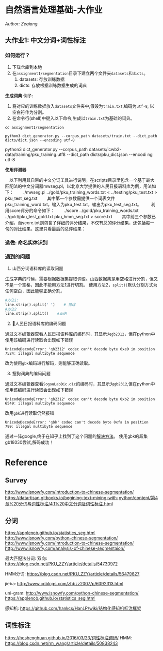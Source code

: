# 自然语言处理基础-大作业

*Author: Zeqiang*
</br>

## 大作业1: 中文分词+词性标注

### 如何运行？

1. 下载仓库到本地
2. 在`assignment1/segmentation`目录下建立两个文件夹`datasets`和`dicts`。
    1. datasets: 存放训练数据
    2. dicts: 存放根据训练数据生成的词典

**生成词典**
例子: 
1. 将对应的训练数据放入`datasets`文件夹中,假设为`train.txt`,编码为`utf-8`, 以空白符作为分割。
2. 在命令行(shell)中键入以下命令,生成以`train.txt`为基础的词典。

```
cd assignment1/segmentation

python3 dict_generator.py --corpus_path datasets/train.txt --dict_path dicts/dict.json --encoding utf-8
```
python3 dict_generator.py --corpus_path datasets/icwb2-data/training/pku_training.utf8 --dict_path dicts/pku_dict.json --encodi
ng utf-8

**使用评测器**

　以下利用其自带的中文分词工具进行说明。在scripts目录里包含一个基于最大匹配法的中文分词器mwseg.pl，以北京大学提供的人民日报语料库为例，用法如下：
　　./mwseg.pl ../gold/pku_training_words.txt < ../testing/pku_test.txt > pku_test_seg.txt
　　其中第一个参数需提供一个词表文件pku_training_word.txt，输入为pku_test.txt，输出为pku_test_seg.txt。
　　利用score评分的命令如下：
　　./score ../gold/pku_training_words.txt ../gold/pku_test_gold.txt pku_hmm_seg.txt > score.txt
　　其中前三个参数已介绍，而score.txt则包含了详细的评分结果，不仅有总的评分结果，还包括每一句的对比结果。这里只看最后的总评结果：

### 选做: 命名实体识别

### 遇到的问题

1. 山西分词语料库的读取问题

生成字典的时候，需要根据数据集提取词语。山西数据集是用空格进行分割，但又不是一个空格，因此不能用方法1进行切割。
使用方法2，`split()`默认分割方式为任何空白，因此能够正确分割。

```python
#方法1: 
line.strip().split(' ')    # 错误
#方法2
line.strip().split()    #正确
```

2. 人民日报语料库的编码问题

通过文本编辑器查看人民日报语料库的编码时，其显示为`gb2312`，但在python中使用该编码进行读取会出现如下错误

```
UnicodeDecodeError: 'gb2312' codec can't decode byte 0xe9 in position 7524: illegal multibyte sequence
```

改为使用`gbk`编码进行解码，则能够正确读取。

3. 搜狗词典的编码问题

通过文本编辑器查看`SogouLabDic.dic`的编码时，其显示为`gb2312`,但在python中使用该编码进行读取会出现如下错误
```
UnicodeDecodeError: 'gb2312' codec can't decode byte 0xb2 in position 6549: illegal multibyte sequence
```
改用`gbk`进行读取仍然报错
```
UnicodeDecodeError: 'gbk' codec can't decode byte 0xfa in position 799: illegal multibyte sequence
```
通过一阵google,终于在知乎上找到了这个问题的[解决方法](https://www.zhihu.com/question/36368902)。
使用gbk的超集gb18030尝试,解码成功！

# Reference
## Survey
http://www.isnowfy.com/introduction-to-chinese-segmentation/
https://datartisan.gitbooks.io/begining-text-mining-with-python/content/第4章%20分词与词性标注/4.1%20中文分词及词性标注.html

## 分词
https://applenob.github.io/statistics_seg.html
http://www.isnowfy.com/python-chinese-segmentation/
http://www.isnowfy.com/introduction-to-chinese-segmentation/
http://www.isnowfy.com/analysis-of-chinese-segmentaion/

最大匹配法分词:
双向: https://blog.csdn.net/PKU_ZZY/article/details/54730972

HMM分词:
https://blog.csdn.net/PKU_ZZY/article/details/56479627

jieba:
http://www.cnblogs.com/zhbzz2007/p/6092313.html

uni-gram:
http://www.isnowfy.com/python-chinese-segmentation/
https://applenob.github.io/statistics_seg.html

感知机: 
https://github.com/hankcs/HanLP/wiki/结构化感知机标注框架
## 词性标注
https://heshenghuan.github.io/2016/03/23/词性标注调研/
HMM:
https://blog.csdn.net/rm_wang/article/details/50838243